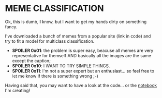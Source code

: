 # MEME CLASSIFICATION

Ok, this is dumb, I know, but I want to get my hands dirty on something fancy.

I've downloaded a bunch of memes from a popular site (link in code) and try to fit a model for multiclass classification.
* **SPOILER 0x01**: the problem is super easy, beacuse all memes are very representative for themself AND basically all the images are the same except the caption;
* **SPOILER 0x10**: I WANT TO TRY SIMPLE THINGS.
* **SPOILER 0x11**: I'm not a super expert but an enthusiast... so feel free to let me know if there is something wrong ;-)

Having said that, you may want to have a look at the code... or the [notebook](https://github.com/zangobot/FittingMemes/blob/master/Why%3F.ipynb) I'm creating!
